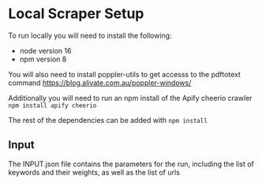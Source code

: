 # Local Scraper Setup

To run locally you will need to install the following:
- node version 16
- npm version 8

You will also need to install poppler-utils to get accesss to the pdftotext command
https://blog.alivate.com.au/poppler-windows/

Additionally you will need to run an npm install of the Apify cheerio crawler
``` npm install apify cheerio ```

The rest of the dependencies can be added with
``` npm install ```

## Input
The INPUT.json file contains the parameters for the run, including the list of keywords and their weights, as well as the list of urls
